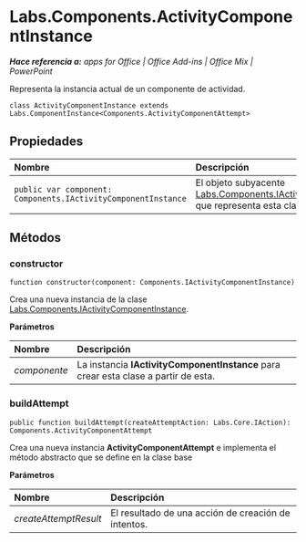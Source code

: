 
# Labs.Components.ActivityComponentInstance

 _**Hace referencia a:** apps for Office | Office Add-ins | Office Mix | PowerPoint_

Representa la instancia actual de un componente de actividad.

```
class ActivityComponentInstance extends Labs.ComponentInstance<Components.ActivityComponentAttempt>
```


## Propiedades


|**Nombre**|**Descripción**|
|:-----|:-----|
| `public var component: Components.IActivityComponentInstance`|El objeto subyacente [Labs.Components.IActivityComponentInstance](../../reference/office-mix/labs.components.iactivitycomponentinstance.md) que representa esta clase.|

## Métodos




### constructor

 `function constructor(component: Components.IActivityComponentInstance)`

Crea una nueva instancia de la clase [Labs.Components.IActivityComponentInstance](../../reference/office-mix/labs.components.iactivitycomponentinstance.md).

 **Parámetros**


|**Nombre**|**Descripción**|
|:-----|:-----|
| _componente_|La instancia **IActivityComponentInstance** para crear esta clase a partir de esta.|

### buildAttempt

 `public function buildAttempt(createAttemptAction: Labs.Core.IAction): Components.ActivityComponentAttempt`

Crea una nueva instancia **ActivityComponentAttempt** e implementa el método abstracto que se define en la clase base

 **Parámetros**


|**Nombre**|**Descripción**|
|:-----|:-----|
| _createAttemptResult_|El resultado de una acción de creación de intentos.|
